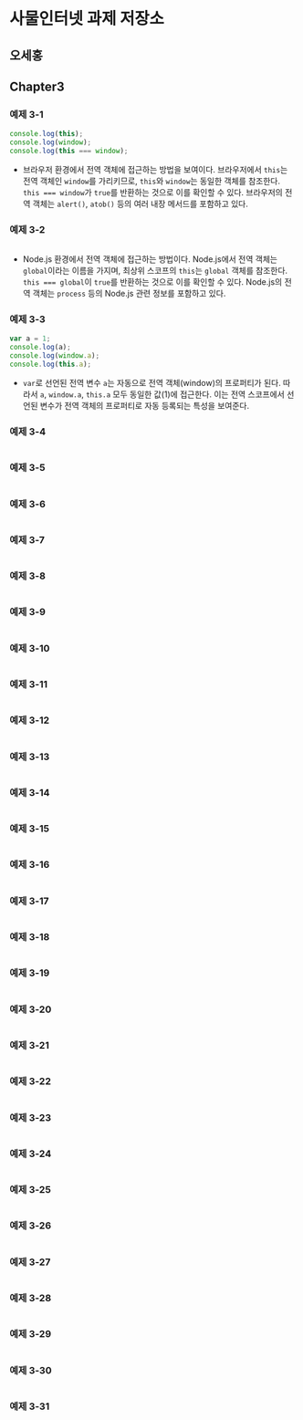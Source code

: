 # 사물인터넷 과제 저장소
## 오세홍

## Chapter3
### 예제 3-1
```javascript
console.log(this);
console.log(window);
console.log(this === window);
```
- 브라우저 환경에서 전역 객체에 접근하는 방법을 보여이다. 브라우저에서 `this`는 전역 객체인 `window`를 가리키므로, `this`와 `window`는 동일한 객체를 참조한다. `this === window`가 `true`를 반환하는 것으로 이를 확인할 수 있다. 브라우저의 전역 객체는 `alert()`, `atob()` 등의 여러 내장 메서드를 포함하고 있다.

### 예제 3-2
```javascript

```
- Node.js 환경에서 전역 객체에 접근하는 방법이다. Node.js에서 전역 객체는 `global`이라는 이름을 가지며, 최상위 스코프의 `this`는 `global` 객체를 참조한다. `this === global`이 `true`를 반환하는 것으로 이를 확인할 수 있다. Node.js의 전역 객체는 `process` 등의 Node.js 관련 정보를 포함하고 있다.


### 예제 3-3
```javascript
var a = 1;
console.log(a);
console.log(window.a);
console.log(this.a);
```
- `var`로 선언된 전역 변수 `a`는 자동으로 전역 객체(window)의 프로퍼티가 된다. 따라서 `a`, `window.a`, `this.a` 모두 동일한 값(1)에 접근한다. 이는 전역 스코프에서 선언된 변수가 전역 객체의 프로퍼티로 자동 등록되는 특성을 보여준다.

### 예제 3-4
```javascript

```

### 예제 3-5
```javascript

```

### 예제 3-6
```javascript

```

### 예제 3-7
```javascript

```

### 예제 3-8
```javascript

```

### 예제 3-9
```javascript

```

### 예제 3-10
```javascript

```

### 예제 3-11
```javascript

```

### 예제 3-12
```javascript

```

### 예제 3-13
```javascript

```

### 예제 3-14
```javascript

```

### 예제 3-15
```javascript

```

### 예제 3-16
```javascript

```

### 예제 3-17
```javascript

```

### 예제 3-18
```javascript

```

### 예제 3-19
```javascript

```

### 예제 3-20
```javascript

```

### 예제 3-21
```javascript

```

### 예제 3-22
```javascript

```

### 예제 3-23
```javascript

```

### 예제 3-24
```javascript

```

### 예제 3-25
```javascript

```

### 예제 3-26
```javascript

```

### 예제 3-27
```javascript

```

### 예제 3-28
```javascript

```

### 예제 3-29
```javascript

```

### 예제 3-30
```javascript

```

### 예제 3-31
```javascript

```
